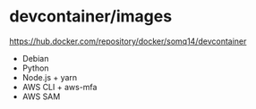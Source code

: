 # devcontainer/images

https://hub.docker.com/repository/docker/somq14/devcontainer

- Debian
- Python
- Node.js + yarn
- AWS CLI + aws-mfa
- AWS SAM

